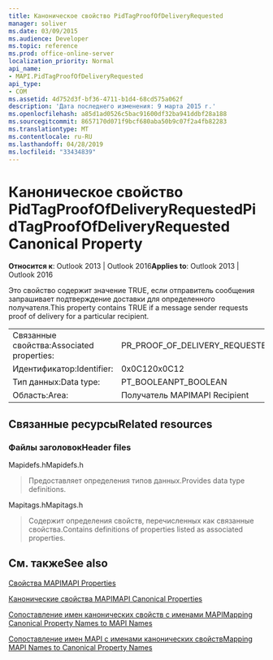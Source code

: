 ```yaml
---
title: Каноническое свойство PidTagProofOfDeliveryRequested
manager: soliver
ms.date: 03/09/2015
ms.audience: Developer
ms.topic: reference
ms.prod: office-online-server
localization_priority: Normal
api_name:
- MAPI.PidTagProofOfDeliveryRequested
api_type:
- COM
ms.assetid: 4d752d3f-bf36-4711-b1d4-68cd575a062f
description: 'Дата последнего изменения: 9 марта 2015 г.'
ms.openlocfilehash: a85d1ad0526c5bac91600df32ba941ddbf28a188
ms.sourcegitcommit: 8657170d071f9bcf680aba50b9c07f2a4fb82283
ms.translationtype: MT
ms.contentlocale: ru-RU
ms.lasthandoff: 04/28/2019
ms.locfileid: "33434839"
---
```

# <a name="pidtagproofofdeliveryrequested-canonical-property"></a><span data-ttu-id="e3106-103">Каноническое свойство PidTagProofOfDeliveryRequested</span><span class="sxs-lookup"><span data-stu-id="e3106-103">PidTagProofOfDeliveryRequested Canonical Property</span></span>

  
  
<span data-ttu-id="e3106-104">**Относится к**: Outlook 2013 | Outlook 2016</span><span class="sxs-lookup"><span data-stu-id="e3106-104">**Applies to**: Outlook 2013 | Outlook 2016</span></span> 
  
<span data-ttu-id="e3106-105">Это свойство содержит значение TRUE, если отправитель сообщения запрашивает подтверждение доставки для определенного получателя.</span><span class="sxs-lookup"><span data-stu-id="e3106-105">This property contains TRUE if a message sender requests proof of delivery for a particular recipient.</span></span>
  
|||
|:-----|:-----|
|<span data-ttu-id="e3106-106">Связанные свойства:</span><span class="sxs-lookup"><span data-stu-id="e3106-106">Associated properties:</span></span>  <br/> |<span data-ttu-id="e3106-107">PR_PROOF_OF_DELIVERY_REQUESTED</span><span class="sxs-lookup"><span data-stu-id="e3106-107">PR_PROOF_OF_DELIVERY_REQUESTED</span></span>  <br/> |
|<span data-ttu-id="e3106-108">Идентификатор:</span><span class="sxs-lookup"><span data-stu-id="e3106-108">Identifier:</span></span>  <br/> |<span data-ttu-id="e3106-109">0x0C12</span><span class="sxs-lookup"><span data-stu-id="e3106-109">0x0C12</span></span>  <br/> |
|<span data-ttu-id="e3106-110">Тип данных:</span><span class="sxs-lookup"><span data-stu-id="e3106-110">Data type:</span></span>  <br/> |<span data-ttu-id="e3106-111">PT_BOOLEAN</span><span class="sxs-lookup"><span data-stu-id="e3106-111">PT_BOOLEAN</span></span>  <br/> |
|<span data-ttu-id="e3106-112">Область:</span><span class="sxs-lookup"><span data-stu-id="e3106-112">Area:</span></span>  <br/> |<span data-ttu-id="e3106-113">Получатель MAPI</span><span class="sxs-lookup"><span data-stu-id="e3106-113">MAPI Recipient</span></span>  <br/> |
   
## <a name="related-resources"></a><span data-ttu-id="e3106-114">Связанные ресурсы</span><span class="sxs-lookup"><span data-stu-id="e3106-114">Related resources</span></span>

### <a name="header-files"></a><span data-ttu-id="e3106-115">Файлы заголовок</span><span class="sxs-lookup"><span data-stu-id="e3106-115">Header files</span></span>

<span data-ttu-id="e3106-116">Mapidefs.h</span><span class="sxs-lookup"><span data-stu-id="e3106-116">Mapidefs.h</span></span>
  
> <span data-ttu-id="e3106-117">Предоставляет определения типов данных.</span><span class="sxs-lookup"><span data-stu-id="e3106-117">Provides data type definitions.</span></span>
    
<span data-ttu-id="e3106-118">Mapitags.h</span><span class="sxs-lookup"><span data-stu-id="e3106-118">Mapitags.h</span></span>
  
> <span data-ttu-id="e3106-119">Содержит определения свойств, перечисленных как связанные свойства.</span><span class="sxs-lookup"><span data-stu-id="e3106-119">Contains definitions of properties listed as associated properties.</span></span>
    
## <a name="see-also"></a><span data-ttu-id="e3106-120">См. также</span><span class="sxs-lookup"><span data-stu-id="e3106-120">See also</span></span>



[<span data-ttu-id="e3106-121">Свойства MAPI</span><span class="sxs-lookup"><span data-stu-id="e3106-121">MAPI Properties</span></span>](mapi-properties.md)
  
[<span data-ttu-id="e3106-122">Канонические свойства MAPI</span><span class="sxs-lookup"><span data-stu-id="e3106-122">MAPI Canonical Properties</span></span>](mapi-canonical-properties.md)
  
[<span data-ttu-id="e3106-123">Сопоставление имен канонических свойств с именами MAPI</span><span class="sxs-lookup"><span data-stu-id="e3106-123">Mapping Canonical Property Names to MAPI Names</span></span>](mapping-canonical-property-names-to-mapi-names.md)
  
[<span data-ttu-id="e3106-124">Сопоставление имен MAPI с именами канонических свойств</span><span class="sxs-lookup"><span data-stu-id="e3106-124">Mapping MAPI Names to Canonical Property Names</span></span>](mapping-mapi-names-to-canonical-property-names.md)


